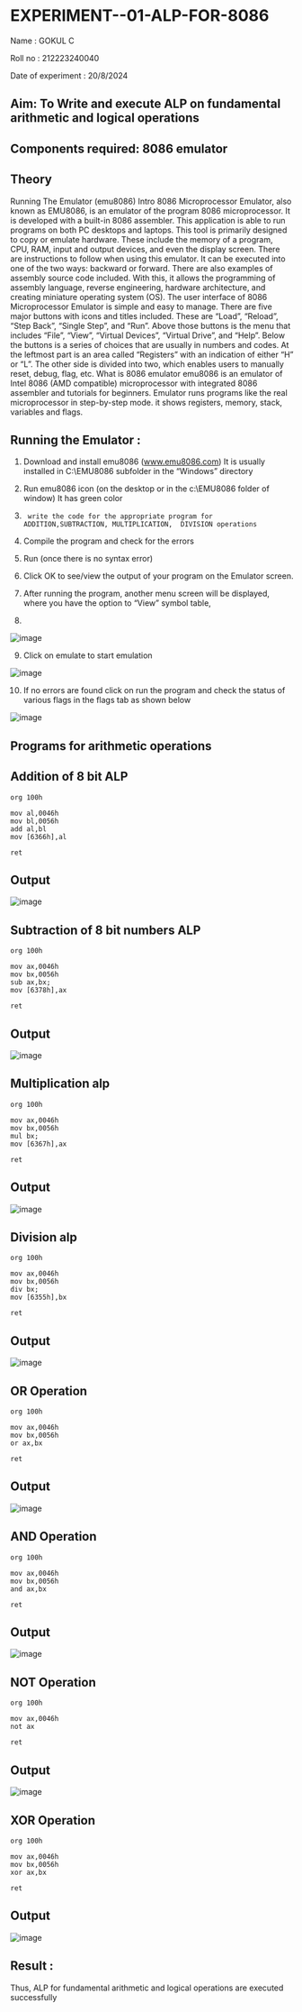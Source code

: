 # EXPERIMENT--01-ALP-FOR-8086

Name : GOKUL C

Roll no : 212223240040

Date of experiment : 20/8/2024





## Aim: To Write and execute ALP on fundamental arithmetic and logical operations
## Components required: 8086  emulator 
## Theory 
Running The Emulator (emu8086) Intro 8086 Microprocessor Emulator, also known as EMU8086, is an emulator of the program 8086 microprocessor. It is developed with a built-in 8086 assembler. This application is able to run programs on both PC desktops and laptops. This tool is primarily designed to copy or emulate hardware. These include the memory of a program, CPU, RAM, input and output devices, and even the display screen. There are instructions to follow when using this emulator. It can be executed into one of the two ways: backward or forward. There are also examples of assembly source code included. With this, it allows the programming of assembly language, reverse engineering, hardware architecture, and creating miniature operating system (OS). The user interface of 8086 Microprocessor Emulator is simple and easy to manage. There are five major buttons with icons and titles included. These are “Load”, “Reload”, “Step Back”, “Single Step”, and “Run”. Above those buttons is the menu that includes “File”, “View”, “Virtual Devices”, “Virtual Drive”, and “Help”. Below the buttons is a series of choices that are usually in numbers and codes. At the leftmost part is an area called “Registers” with an indication of either “H” or “L”. The other side is divided into two, which enables users to manually reset, debug, flag, etc. What is 8086 emulator emu8086 is an emulator of Intel 8086 (AMD compatible) microprocessor with integrated 8086 assembler and tutorials for beginners. Emulator runs programs like the real microprocessor in step-by-step mode. it shows registers, memory, stack, variables and flags.


 ## Running the Emulator :
1.	Download and install emu8086 (www.emu8086.com) It is usually installed in C:\EMU8086 subfolder in the “Windows” directory
2.	  Run  emu8086 icon (on the desktop or in the c:\EMU8086 folder of window) It has green color 
 
 
3.		write the code for the appropriate program for ADDITION,SUBTRACTION, MULTIPLICATION,  DIVISION operations 

4.	 Compile the program and check for the errors 
5.	Run (once there is no syntax error) 

6.	Click OK to see/view the output of your program on the Emulator screen. 


7.	After running the program, another menu screen will be displayed, where you have the option to “View” symbol table,
8.	 


![image](https://user-images.githubusercontent.com/36288975/189273263-d65baae9-4b8f-4723-afb3-c0ffa4052b04.png)











9.	Click on emulate to start emulation 








![image](https://user-images.githubusercontent.com/36288975/189273273-9bb36ec1-e2e8-4892-8d35-37707332bfdc.png)








10.	If no errors are found click on run the program and check the status of various flags in the flags tab as shown below 






![image](https://user-images.githubusercontent.com/36288975/189273277-113a2a33-4a40-4ff8-95a5-ecd3a1f504fe.png)







## Programs for arithmetic  operations

## Addition  of 8 bit ALP 
```
org 100h

mov al,0046h 
mov bl,0056h
add al,bl
mov [6366h],al

ret
```
## Output  
 ![image](https://github.com/user-attachments/assets/ff71942f-d4f9-4c0e-a533-97cb1b5ad132)

## Subtraction   of 8 bit numbers  ALP 
```
org 100h

mov ax,0046h 
mov bx,0056h
sub ax,bx;
mov [6378h],ax

ret
```
## Output  
![image](https://github.com/user-attachments/assets/2f22a1a9-6a3b-4e3d-a71a-b3e211929533)

## Multiplication alp 
```
org 100h

mov ax,0046h 
mov bx,0056h
mul bx;
mov [6367h],ax

ret
```
 ## Output  
![image](https://github.com/user-attachments/assets/18c055a5-9bc5-46ce-bc8e-f508355f8de4)


## Division alp 
```
org 100h

mov ax,0046h 
mov bx,0056h
div bx;
mov [6355h],bx

ret
```
## Output  
![image](https://github.com/user-attachments/assets/1d9a76f1-9405-4c8d-aad8-2832d7718439)

## OR Operation
```
org 100h

mov ax,0046h 
mov bx,0056h
or ax,bx

ret
```
## Output
![image](https://github.com/user-attachments/assets/da18a0eb-705b-424f-8a3c-c93cb49c8797)


## AND Operation
```
org 100h

mov ax,0046h 
mov bx,0056h
and ax,bx

ret
```
## Output
![image](https://github.com/user-attachments/assets/4166db7c-9a51-44aa-9436-a744fb0227d9)

## NOT Operation
```
org 100h

mov ax,0046h 
not ax

ret
```
## Output
![image](https://github.com/user-attachments/assets/753e1342-b004-4c9a-aa98-6d5e618431e9)

## XOR Operation
```
org 100h

mov ax,0046h 
mov bx,0056h
xor ax,bx

ret
```
## Output
![image](https://github.com/user-attachments/assets/52cb261b-872b-48e3-aab2-784c113088b3)


## Result :

 Thus, ALP for fundamental arithmetic and logical operations are executed successfully








